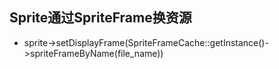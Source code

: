 ﻿## Sprite通过SpriteFrame换资源

* sprite->setDisplayFrame(SpriteFrameCache::getInstance()->spriteFrameByName(file_name))